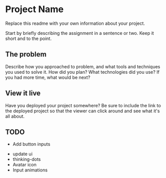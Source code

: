 # Project Name

Replace this readme with your own information about your project.

Start by briefly describing the assignment in a sentence or two. Keep it short and to the point.

## The problem

Describe how you approached to problem, and what tools and techniques you used to solve it. How did you plan? What technologies did you use? If you had more time, what would be next?

## View it live

Have you deployed your project somewhere? Be sure to include the link to the deployed project so that the viewer can click around and see what it's all about.


## TODO
<!-- - Add last questions -->
<!-- - Save all kittendata to obj -->
<!-- - Name by letter from list in obj -->
- Add button inputs
<!-- - Picture in last q -->
- update ui
- thinking-dots
- Avatar icon
- Input animations
